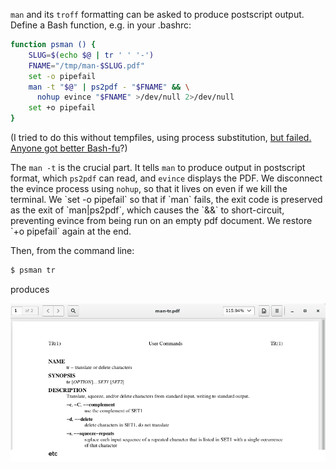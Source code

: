 <!--
.. title: Postscript formatted man pages
.. slug: postscript-formatted-man-pages
.. date: 2017-08-22 20:34:02-05:00
.. tags: linux,bash,terminal,command-line
.. type: text
-->


`man` and its `troff` formatting can be asked to produce postscript
output. Define a Bash function, e.g. in your .bashrc:

``` bash
function psman () {
    SLUG=$(echo $@ | tr ' ' '-')
    FNAME="/tmp/man-$SLUG.pdf"
    set -o pipefail
    man -t "$@" | ps2pdf - "$FNAME" && \
      nohup evince "$FNAME" >/dev/null 2>/dev/null
    set +o pipefail
}
```

(I tried to do this without tempfiles, using process substitution, [but
failed. Anyone got better
Bash-fu](https://superuser.com/questions/1243405)?)

The `man -t` is the crucial part. It tells `man` to produce output in
postscript format, which `ps2pdf` can read, and `evince` displays the
PDF. We disconnect the evince process using `nohup`, so that it lives on
even if we kill the terminal. We \`set -o pipefail\` so that if \`man\`
fails, the exit code is preserved as the exit of \`man|ps2pdf\`, which
causes the \`&&\` to short-circuit, preventing evince from being run on
an empty pdf document. We restore \`+o pipefail\` again at the end.

Then, from the command line:

``` bash
$ psman tr
```

produces

[![](/files/2017/08/pman-tr.png)](/files/2017/08/pman-tr.png)

 
